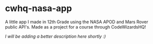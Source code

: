 # cwhq-nasa-app
A little app I made in 12th Grade using the NASA APOD and Mars Rover public API's. Made as a project for a course through CodeWizardsHQ!

_I will be adding a better description here shortly :)_
